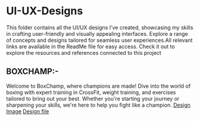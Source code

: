 # UI-UX-Designs
This folder contains all the UI/UX designs I’ve created, showcasing my skills in crafting user-friendly and visually appealing interfaces. Explore a range of concepts and designs tailored for seamless user experiences.All relevant links are available in the ReadMe file for easy access. Check it out to explore the resources and references connected to this project

## BOXCHAMP:-
  Welcome to BoxChamp, where champions are made! Dive into the world of boxing with expert training in CrossFit, weight training, and exercises tailored to bring out   your best. Whether you're starting your journey or sharpening your skills, we're here to help you fight like a champion.
  [Design Image](https://github.com/user-attachments/assets/f7ec70c3-892f-476b-815c-0365153303dc)
  [Design file](https://www.figma.com/design/SIYfazG3mk4ad10IHu2E8B/GYM-Website?node-id=3-2&t=2rZVRV9LEHd9AX0b-1)

